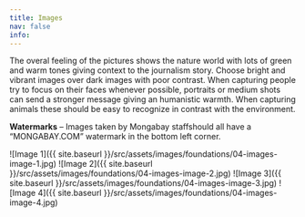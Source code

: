 ```yaml
---
title: Images
nav: false
info:
---
```


The overal feeling of the pictures shows the nature world with lots of green and warm tones giving
context to the journalism story. Choose bright and vibrant images over dark images with poor
contrast. When capturing people try to focus on their faces whenever possible, portraits or medium
shots can send a stronger message giving an humanistic warmth. When capturing animals these should
be easy to recognize in contrast with the environment.

**Watermarks** – Images taken by Mongabay staffshould all have a “MONGABAY.COM” watermark in the
bottom left corner.

![Image 1]({{ site.baseurl }}/src/assets/images/foundations/04-images-image-1.jpg)
![Image 2]({{ site.baseurl }}/src/assets/images/foundations/04-images-image-2.jpg)
![Image 3]({{ site.baseurl }}/src/assets/images/foundations/04-images-image-3.jpg)
![Image 4]({{ site.baseurl }}/src/assets/images/foundations/04-images-image-4.jpg)
